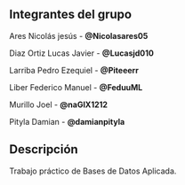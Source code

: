 ## Integrantes del grupo

Ares Nicolás jesús        - **@Nicolasares05**  

Diaz Ortiz Lucas Javier   - **@Lucasjd010**  

Larriba	Pedro Ezequiel    - **@Piteeerr**  

Liber Federico Manuel     - **@FeduuML**  

Murillo	Joel              - **@naGIX1212**  

Pityla Damian	            - **@damianpityla**  

## Descripción
Trabajo práctico de Bases de Datos Aplicada.
